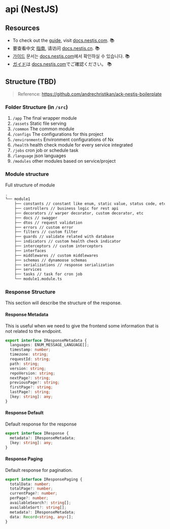 # api (NestJS)

## Resources

- To check out the [guide](https://docs.nestjs.com), visit [docs.nestjs.com](https://docs.nestjs.com). 📚
- 要查看中文 [指南](readme_zh.md), 请访问 [docs.nestjs.cn](https://docs.nestjs.cn). 📚
- [가이드](readme_kr.md) 문서는 [docs.nestjs.com](https://docs.nestjs.com)에서 확인하실 수 있습니다. 📚
- [ガイド](readme_jp.md)は [docs.nestjs.com](https://docs.nestjs.com)でご確認ください。 📚

## Structure (TBD)

> Reference: https://github.com/andrechristikan/ack-nestjs-boilerplate

### Folder Structure (in `/src`)

1. `/app` The final wrapper module
2. `/assets` Static file serving
3. `/common` The common module
4. `/configs` The configurations for this project
5. `/environments` Environment configurations of Nx
6. `/health` health check module for every service integrated
7. `/jobs` cron job or schedule task
8. `/language` json languages
9. `/modules` other modules based on service/project

### Module structure

Full structure of module

```txt
.
└── module1
    ├── constants // constant like enum, static value, status code, etc
    ├── controllers // business logic for rest api
    ├── decorators // warper decorator, custom decorator, etc
    ├── docs // swagger
    ├── dtos // request validation
    ├── errors // custom error
    ├── filters // custom filter
    ├── guards // validate related with database
    ├── indicators // custom health check indicator
    ├── interceptors // custom interceptors
    ├── interfaces
    ├── middlewares // custom middlewares
    ├── schemas // dynamoose schemas
    ├── serializations // response serialization
    ├── services
    ├── tasks // task for cron job
    └── module1.module.ts
```

### Response Structure

This section will describe the structure of the response.

#### Response Metadata

This is useful when we need to give the frontend some information that is not related to the endpoint.

```ts
export interface IResponseMetadata {
  languages: ENUM_MESSAGE_LANGUAGE[];
  timestamp: number;
  timezone: string;
  requestId: string;
  path: string;
  version: string;
  repoVersion: string;
  nextPage?: string;
  previousPage?: string;
  firstPage?: string;
  lastPage?: string;
  [key: string]: any;
}
```

#### Response Default

Default response for the response

```ts
export interface IResponse {
  metadata?: IResponseMetadata;
  [key: string]: any;
}
```

#### Response Paging

Default response for pagination.

```ts
export interface IResponsePaging {
  totalData: number;
  totalPage?: number;
  currentPage?: number;
  perPage?: number;
  availableSearch?: string[];
  availableSort?: string[];
  metadata?: IResponseMetadata;
  data: Record<string, any>[];
}
```
